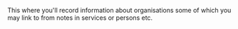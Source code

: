 This where you'll record information about organisations some of which you may link to from notes in services or persons etc.
